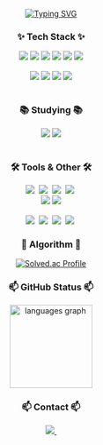 <!--타이틀 부분-->
<div align="center">

  [![Typing SVG](https://readme-typing-svg.demolab.com?font=Fira+Code&weight=600&size=40&duration=8000&pause=1000&center=true&vCenter=true&width=800&height=70&lines=Welcom+to+eulrho's+GitHub+)](https://git.io/typing-svg)

</div>

<!--내용 부분-->
<h3 align="center">✨ Tech Stack ✨</h3>
<div align="center">
  <img src="https://img.shields.io/badge/C-A8B9CC?style=flat-square&logo=c&logoColor=white" />
  <img src="https://img.shields.io/badge/C%2B%2B-00599C?style=flat-square&logo=c%2B%2B&logoColor=white" />
  <img src="https://img.shields.io/badge/Python-3776AB?style=flat-square&logo=python&logoColor=white" />
  <img src="https://img.shields.io/badge/Spring-6DB33F?style=flat-square&logo=Spring&logoColor=white" />
  <img src="https://img.shields.io/badge/Java-007396?style=flat-square&logo=OpenJDK&logoColor=white" />
  <img src="https://img.shields.io/badge/MySQL-4479A1?style=flat-square&logo=mysql&logoColor=white" />
</div>

<br>
<div align="center">
  <img src="https://img.shields.io/badge/HTML5-E34F26?style=flat-square&logo=HTML5&logoColor=white" />
  <img src="https://img.shields.io/badge/CSS3-1572B6?style=flat-square&logo=CSS3&logoColor=white" />
  <img src="https://img.shields.io/badge/VirtualBox-183A61?style=flat-square&logo=virtualbox&logoColor=white" />
  <img src="https://img.shields.io/badge/Docker-2496ED?style=flat-square&logo=docker&logoColor=white" />
</div>
<br>

<h3 align="center">📚 Studying 📚</h3>
<div align="center">
  <img src="https://img.shields.io/badge/Spring-6DB33F?style=flat-square&logo=Spring&logoColor=white" />
  <img src="https://img.shields.io/badge/Java-007396?style=flat-square&logo=OpenJDK&logoColor=white" />
</div>

<br>
<h3 align="center">🛠 Tools & Other 🛠</h3>
<div align="center">
  <img src="https://img.shields.io/badge/git-F05033.svg?style=flat-square&logo=git&logoColor=white" />&nbsp
  <img src="https://img.shields.io/badge/github-181717.svg?style=flat-square&logo=github&logoColor=white" />&nbsp
  <img src="https://img.shields.io/badge/Notion-F3F3F3.svg?style=flat-square&logo=notion&logoColor=black" />&nbsp
  <img src="https://img.shields.io/badge/figma-F24E1E.svg?style=flat-square&logo=figma&logoColor=white" />&nbsp
</div>

<div align="center">
  <img src="https://img.shields.io/badge/Makefile-000000?style=flat-square&logo=cmake&logoColor=white" />
  <img src="https://img.shields.io/badge/Shell%20Script-4EAA25?style=flat-square&logo=gnu-bash&logoColor=white" />
</div>
<br>

<div align="center">
  <img src="https://img.shields.io/badge/Visual%20Studio%20Code-007ACC?style=flat-square&logo=Visual%20Studio%20Code&logoColor=white" />&nbsp
  <img src="https://img.shields.io/badge/jupyter-2C2C32.svg?style=flat-square&logo=jupyter&logoColor=F37726" />&nbsp
  <img src="https://img.shields.io/badge/IntelliJ-000000?style=flat-square&logo=intellijidea&logoColor=white" />&nbsp
  <img src="https://img.shields.io/badge/CLion-000000?style=flat-square&logo=clion&logoColor=white" />&nbsp
</div>

<h3 align="center">📝 Algorithm 📝</h3>
<div align="center">

[![Solved.ac Profile](https://mazassumnida.wtf/api/v2/generate_badge?boj=eulrho)](https://solved.ac/eulrho/)
  
</div>


<h3 align="center">📫 GitHub Status 📫</h3>
<div align="center">
  <img src="https://github-readme-stats.vercel.app/api/top-langs?username=eulrho&locale=en&hide_title=false&layout=compact&card_width=320&langs_count=5&theme=dracula&hide_border=false" height="150" alt="languages graph"  />
</div>

<h3 align="center">📫 Contact 📫</h3>
<div align="center">
  <a href="mailto:sunriselss19@gmail.com">
    <img
      src="https://img.shields.io/badge/sunriselss19@gmail.com-D14836?style=flat-square&logo=gmail&logoColor=white"/>&nbsp
  </a>
</div>